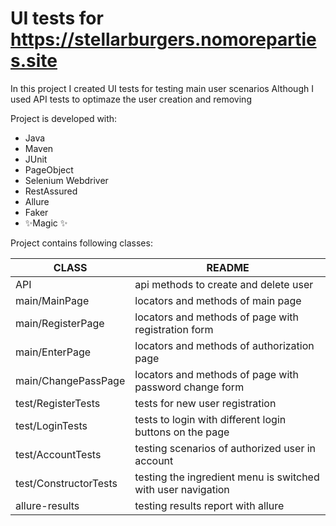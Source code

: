 # UI tests for https://stellarburgers.nomoreparties.site

In this project I created UI tests for testing main user scenarios
Although I used API tests to optimaze the user creation and removing


Project is developed with:

- Java
- Maven
- JUnit
- PageObject
- Selenium Webdriver
- RestAssured
- Allure
- Faker
- ✨Magic ✨


Project contains following classes:

| CLASS | README |
| ------ | ------ |
| API | api methods to create and delete user |
| main/MainPage | locators and methods of main page |
| main/RegisterPage | locators and methods of page with registration form |
| main/EnterPage | locators and methods of authorization page |
| main/ChangePassPage | locators and methods of page with password change form |
| test/RegisterTests | tests for new user registration |
| test/LoginTests | tests to login with different login buttons on the page |
| test/AccountTests | testing scenarios of authorized user in account |
| test/ConstructorTests | testing the ingredient menu is switched with user navigation |
| allure-results | testing results report with allure |
